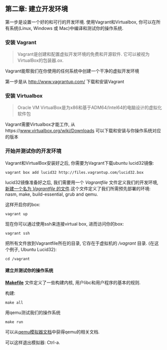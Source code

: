 ## 第二章: 建立开发环境

第一步是设置一个好的和可行的开发环境. 使用Vagrant和Virtualbox, 你可以在所有系统(Linux, Windows 或 Mac)中编译和测试你的操作系统.

### 安装 Vagrant
> Vagrant是创建和配置虚拟开发环境的免费和开源软件. 它可以被视为VirtualBox的包装器.ox.

Vagrant能帮我们在你使用的任何系统中创建一个干净的虚拟开发环境

第一步是从 http://www.vagrantup.com/ 下载和安装Vagrant

### 安装 Virtualbox

> Oracle VM VirtualBox是为x86和基于ADM64/Intel64的电脑设计的虚拟化软件包

Vagrant需要Virtualbox才能工作, 从https://www.virtualbox.org/wiki/Downloads 可以下载和安装与你操作系统对应的版本

### 开始并测试你的开发环境

Vagrant和VirtualBox安装好之后, 你需要为Vagrant下载ubuntu lucid32镜像:

```
vagrant box add lucid32 http://files.vagrantup.com/lucid32.box
```

lucid32镜像准备好之后, 我们需要用一个 *Vagrantfile* 文件定义我们的开发环境, [新建一个名为 *Vagrantfile* 的文件](https://github.com/SamyPesse/How-to-Make-a-Computer-Operating-System/blob/master/src/Vagrantfile).这个文件定义了我们所需预先部署的环境: nasm, make, build-essential, grub and qemu.

这样开启你的box:

```
vagrant up
```

现在你可以通过使用ssh来连接virtual box, 进而访问你的box:

```
vagrant ssh
```

把所有文件放到Vagrantfile所在的目录, 它存在于虚拟机的 */vagrant* 目录. (在这个例子, Ubuntu Lucid32): 

```
cd /vagrant
```

#### 建立并测试你的操作系统

[**Makefile**](https://github.com/SamyPesse/How-to-Make-a-Computer-Operating-System/blob/master/src/Makefile) 文件定义了一些构建内核, 用户libc和用户程序的基本的规则.

构建:

```
make all
```

用qemu测试我们的操作系统

```
make run
```

可以从[qemu模拟器文档](http://wiki.qemu.org/download/qemu-doc.html)中获得qemu的相关文档.

可以这样退出模拟器: Ctrl-a.
